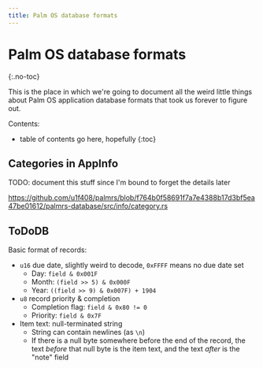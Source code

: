 ```yaml
---
title: Palm OS database formats
---
```


# Palm OS database formats
{:.no-toc}

This is the place in which we're going to document all the weird little things
about Palm OS application database formats that took us forever to figure out.

Contents:

* table of contents go here, hopefully
{:toc}


## Categories in AppInfo

TODO: document this stuff since I'm bound to forget the details later

<https://github.com/u1f408/palmrs/blob/f764b0f58691f7a7e4388b17d3bf5ea47be01612/palmrs-database/src/info/category.rs>


## ToDoDB

Basic format of records:

* `u16` due date, slightly weird to decode, `0xFFFF` means no due date set
  * Day: `field & 0x001F`
  * Month: `(field >> 5) & 0x000F`
  * Year: `((field >> 9) & 0x007F) + 1904`
* `u8` record priority & completion
  * Completion flag: `field & 0x80 != 0`
  * Priority: `field & 0x7F`
* Item text: null-terminated string
  * String can contain newlines (as `\n`)
  * If there is a null byte somewhere before the end of the record, the text
    _before_ that null byte is the item text, and the text _after_ is the
    "note" field

